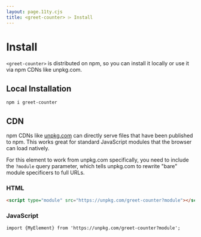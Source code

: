 ```yaml
---
layout: page.11ty.cjs
title: <greet-counter> ⌲ Install
---
```


# Install

`<greet-counter>` is distributed on npm, so you can install it locally or use it via npm CDNs like unpkg.com.

## Local Installation

```bash
npm i greet-counter
```

## CDN

npm CDNs like [unpkg.com]() can directly serve files that have been published to npm. This works great for standard JavaScript modules that the browser can load natively.

For this element to work from unpkg.com specifically, you need to include the `?module` query parameter, which tells unpkg.com to rewrite "bare" module specificers to full URLs.

### HTML

```html
<script type="module" src="https://unpkg.com/greet-counter?module"></script>
```

### JavaScript

```html
import {MyElement} from 'https://unpkg.com/greet-counter?module';
```
